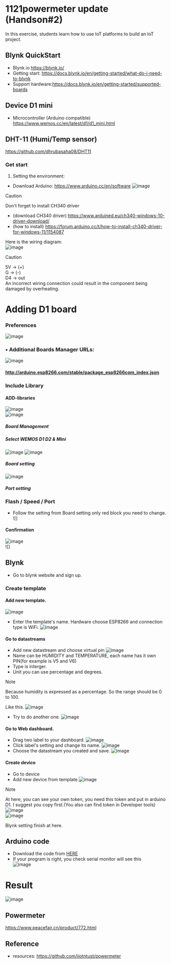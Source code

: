 # 1121powermeter update (Handson#2)
In this exercise, students learn how to use IoT platforms to build an IoT project.  
## Blynk QuickStart  
- Blynk.io https://blynk.io/
- Getting start: https://docs.blynk.io/en/getting-started/what-do-i-need-to-blynk
- Support hardware:https://docs.blynk.io/en/getting-started/supported-boards
## Device D1 mini
- Microcontroller (Arduino compatible)
https://www.wemos.cc/en/latest/d1/d1_mini.html
## DHT-11 (Humi/Temp sensor)
https://github.com/dhrubasaha08/DHT11
### Get start
1. Setting the environment:
- Download Arduino: https://www.arduino.cc/en/software
![image](https://github.com/iiotntust/1131blynk/blob/f482b2e8d83cc8fce1db40308162bd033a11e1da/picture/arduino.png)
> [!CAUTION]
> Don't forget to install CH340 driver
> - (download CH340 driver) https://www.arduined.eu/ch340-windows-10-driver-download/
> - (how to install) https://forum.arduino.cc/t/how-to-install-ch340-driver-for-windows-11/1154087  

Here is the wiring diagram:  
![image](picture/D1_mini_blynk.png)
> [!CAUTION]
> 5V -> (+)  
> G -> (-)  
> D4 -> out  
>  An incorrect wiring connection could result in the component being damaged by overheating.

# Adding D1 board
### Preferences
![image](https://user-images.githubusercontent.com/90613715/136137227-869b415b-4267-47e0-82eb-20b4f56cd149.png)  
### • Additional Boards Manager URLs:
![image](picture/13.png)  
#### http://arduino.esp8266.com/stable/package_esp8266com_index.json
### Include Library
#### ADD-libraries
![image](picture/DHT_library.png)  
![image](picture/blynk_lib.png)  
##### Board Management
##### Select WEMOS D1 D2 & Mini 
![image](picture/14.png)
![image](picture/15.png)  
##### Board setting
![image](picture/16.png) 
##### Port setting
### Flash / Speed / Port
- Follow the setting from Board setting only red block you need to change.
![]
>
>

#### Confirmation
![image](picture/17.png)  
![]
>
>

## Blynk
- Go to blynk website and sign up.
### Create template
#### Add new template.
![image](picture/12.png)  
- Enter the template's name.
Hardware choose ESP8266 and connection type is WiFi.
![image](picture/9.png)  
#### Go to datastreams
- Add new datastream and choose virtual pin
![image](picture/5.png) 
- Name can be HUMIDITY and TEMPERATURE, each name has it own PIN(for example is V5 and V6)
- Type is interger.
- Unit you can use percentage and degrees.
>[!NOTE]
> Because humidity is expressed as a percentage.
> So the range should be 0 to 100.

Like this.
![image](picture/11.png)  
- Try to do another one.
![image](picture/10.png)  
#### Go to Web dashboard.
- Drag two label to your dashboard.
![image](picture/2.png)  
- Click label's setting and change its name.
![image](picture/6.png) 
- Choose the datastream you created and save.
![image](picture/7.png)  
#### Create device
- Go to device
- Add new device from template
![image](picture/8.png)  
> [!NOTE]
> At here, you can see your own token, you need this token and put in arduino D1.
> I suggest you copy first.(You also can find token in Developer tools)
> ![image](picture/3.5.png)  
> ![image](picture/3.png)  

Blynk setting finish at here.
## Arduino code
- Download the code from [HERE](blynk_DHT11.ino)  
- If your program is right, you check serial monitor will see this  
![image](picture/blynk_success.png)  
# Result
![image](picture/biynk+dht11.png)  
## Powermeter
https://www.peacefair.cn/product/772.html
## Reference
- resources: https://github.com/iiotntust/powermeter
